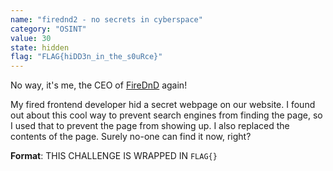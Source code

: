 ```yaml
---
name: "firednd2 - no secrets in cyberspace"
category: "OSINT"
value: 30
state: hidden
flag: "FLAG{hiDD3n_in_the_s0uRce}"
---
```


No way, it's me, the CEO of [FireDnD](https://dnd.ctf.csesoc.app) again!

My fired frontend developer hid a secret webpage on our website. I found out about this cool way to prevent search engines from finding the page, so I used that to prevent the page from showing up. I also replaced the contents of the page. Surely no-one can find it now, right?


**Format**: THIS CHALLENGE IS WRAPPED IN `FLAG{}`
